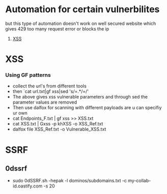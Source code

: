 # Automation for certain vulnerbilites
but this type of automation doesn't work on well secured website which gives 429 too many request error or blocks the ip
1. [XSS](#XSS)

# XSS 
### Using GF patterns 
* collect the url's from different tools
* then `cat url.txt|gf xss|sed 's/=.*/=/'
* The above gives xss vulnerable parameters and through sed the parameter values are removed
* Then use dalfox for scanning with different payloads are u can specifiy ur own 
* cat Endpoints_F.txt | gf xss >> XSS.txt
* cat XSS.txt | Gxss -p khXSS -o XSS_Ref.txt
* dalfox file XSS_Ref.txt -o Vulnerable_XSS.txt

# SSRF 
## 0dssrf
* sudo 0dSSRF.sh -hepak -l dominos/subdomains.txt -c my-collab-id.oastify.com -s 20
